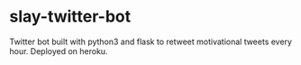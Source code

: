 # slay-twitter-bot
Twitter bot built with python3 and flask to retweet motivational tweets every hour. Deployed on heroku.
